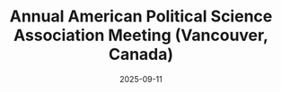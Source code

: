 ---
title: "Annual American Political Science Association Meeting (Vancouver, Canada)"
date: 2025-09-11
---